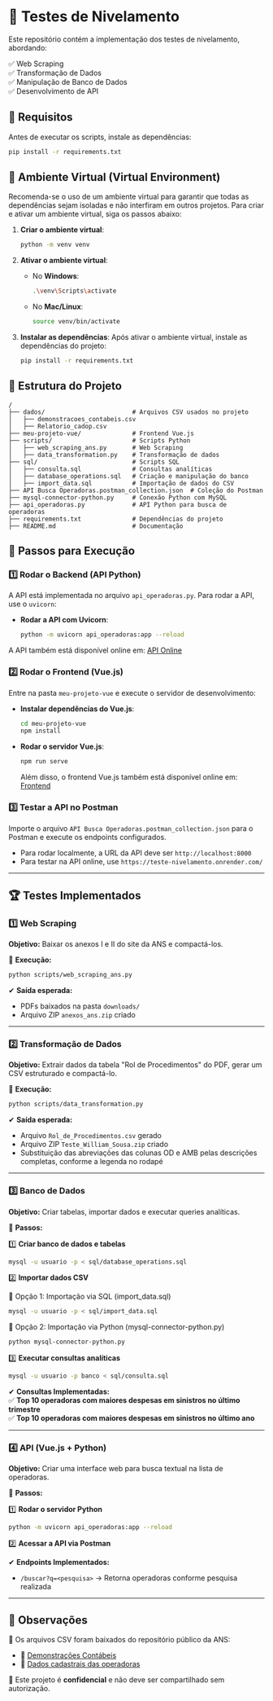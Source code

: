 # 📌 Testes de Nivelamento

Este repositório contém a implementação dos testes de nivelamento, abordando:

✅ Web Scraping  
✅ Transformação de Dados  
✅ Manipulação de Banco de Dados  
✅ Desenvolvimento de API  

## 🔧 Requisitos  

Antes de executar os scripts, instale as dependências:  

```bash
pip install -r requirements.txt
```  

## 🌱 Ambiente Virtual (Virtual Environment)

Recomenda-se o uso de um ambiente virtual para garantir que todas as dependências sejam isoladas e não interfiram em outros projetos. Para criar e ativar um ambiente virtual, siga os passos abaixo:

1. **Criar o ambiente virtual**:
   ```bash
   python -m venv venv
   ```

2. **Ativar o ambiente virtual**:
   - No **Windows**:
     ```bash
     .\venv\Scripts\activate
     ```
   - No **Mac/Linux**:
     ```bash
     source venv/bin/activate
     ```

3. **Instalar as dependências**:
   Após ativar o ambiente virtual, instale as dependências do projeto:
   ```bash
   pip install -r requirements.txt
   ```

## 🚀 Estrutura do Projeto

```
/
├── dados/                        # Arquivos CSV usados no projeto
│   ├── demonstracoes_contabeis.csv
│   ├── Relatorio_cadop.csv
├── meu-projeto-vue/              # Frontend Vue.js
├── scripts/                      # Scripts Python
│   ├── web_scraping_ans.py       # Web Scraping
│   ├── data_transformation.py    # Transformação de dados
├── sql/                          # Scripts SQL
│   ├── consulta.sql              # Consultas analíticas
│   ├── database_operations.sql   # Criação e manipulação do banco
│   ├── import_data.sql           # Importação de dados do CSV
├── API Busca Operadoras.postman_collection.json  # Coleção do Postman
├── mysql-connector-python.py     # Conexão Python com MySQL
├── api_operadoras.py             # API Python para busca de operadoras
├── requirements.txt              # Dependências do projeto
├── README.md                     # Documentação
```

## 📝 Passos para Execução

### 1️⃣ Rodar o Backend (API Python)

A API está implementada no arquivo `api_operadoras.py`. Para rodar a API, use o `uvicorn`:

- **Rodar a API com Uvicorn**:
  ```bash
  python -m uvicorn api_operadoras:app --reload
  ```

A API também está disponível online em: [API Online](https://teste-nivelamento.onrender.com/)

### 2️⃣ Rodar o Frontend (Vue.js)

Entre na pasta `meu-projeto-vue` e execute o servidor de desenvolvimento:

- **Instalar dependências do Vue.js**:
  ```bash
  cd meu-projeto-vue
  npm install
  ```

- **Rodar o servidor Vue.js**:
  ```bash
  npm run serve
  ```
  Além disso, o frontend Vue.js também está disponível online em: [Frontend](https://teste-nivelamento-1ypjm1qcl-willl23s-projects.vercel.app/)

### 3️⃣ Testar a API no Postman

Importe o arquivo `API Busca Operadoras.postman_collection.json` para o Postman e execute os endpoints configurados.

- Para rodar localmente, a URL da API deve ser `http://localhost:8000`
- Para testar na API online, use `https://teste-nivelamento.onrender.com/`

---

## 🏆 Testes Implementados  

### 1️⃣ Web Scraping  
**Objetivo:** Baixar os anexos I e II do site da ANS e compactá-los.  

📌 **Execução:**  
```bash
python scripts/web_scraping_ans.py
```  
✔ **Saída esperada:**  
- PDFs baixados na pasta `downloads/`  
- Arquivo ZIP `anexos_ans.zip` criado  

---

### 2️⃣ Transformação de Dados  
**Objetivo:** Extrair dados da tabela "Rol de Procedimentos" do PDF, gerar um CSV estruturado e compactá-lo.  

📌 **Execução:**  
```bash
python scripts/data_transformation.py
```  
✔ **Saída esperada:**  
- Arquivo `Rol_de_Procedimentos.csv` gerado  
- Arquivo ZIP `Teste_William_Sousa.zip` criado  
- Substituição das abreviações das colunas OD e AMB pelas descrições completas, conforme a legenda no rodapé

---

### 3️⃣ Banco de Dados  
**Objetivo:** Criar tabelas, importar dados e executar queries analíticas.  

📌 **Passos:**  

1️⃣ **Criar banco de dados e tabelas**  
```bash
mysql -u usuario -p < sql/database_operations.sql
```  

2️⃣ **Importar dados CSV**  

🔹 Opção 1: Importação via SQL (import_data.sql)  
```bash
mysql -u usuario -p < sql/import_data.sql
```  

🔹 Opção 2: Importação via Python (mysql-connector-python.py)  
```bash
python mysql-connector-python.py
```  

3️⃣ **Executar consultas analíticas**  
```bash
mysql -u usuario -p banco < sql/consulta.sql
```  

✔ **Consultas Implementadas:**  
✅ **Top 10 operadoras com maiores despesas em sinistros no último trimestre**  
✅ **Top 10 operadoras com maiores despesas em sinistros no último ano**  

---

### 4️⃣ API (Vue.js + Python)  
**Objetivo:** Criar uma interface web para busca textual na lista de operadoras.  

📌 **Passos:**  

1️⃣ **Rodar o servidor Python**  
```bash
python -m uvicorn api_operadoras:app --reload
```  

2️⃣ **Acessar a API via Postman**  

✔ **Endpoints Implementados:**  
- `/buscar?q=<pesquisa>` → Retorna operadoras conforme pesquisa realizada  

---

## 📝 Observações  

📌 Os arquivos CSV foram baixados do repositório público da ANS:  
- 📄 [Demonstrações Contábeis](https://dadosabertos.ans.gov.br/FTP/PDA/demonstracoes_contabeis/)  
- 📄 [Dados cadastrais das operadoras](https://dadosabertos.ans.gov.br/FTP/PDA/operadoras_de_plano_de_saude_ativas/)  

📌 Este projeto é **confidencial** e não deve ser compartilhado sem autorização.

